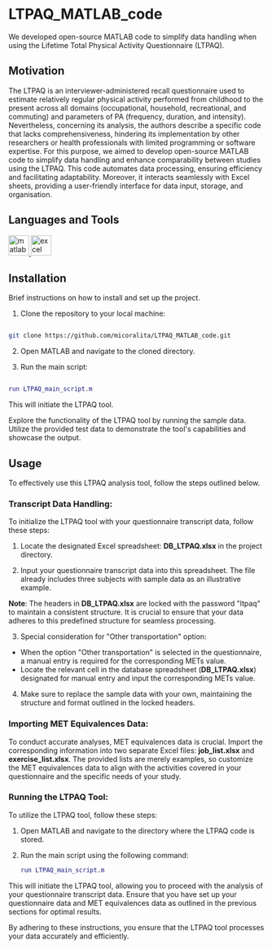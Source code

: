# LTPAQ_MATLAB_code
We developed open-source MATLAB code to simplify data handling  when using the Lifetime Total Physical Activity Questionnaire (LTPAQ). 


## Motivation
The LTPAQ is an interviewer-administered recall questionnaire used to estimate relatively regular physical activity performed from childhood to the present across all domains (occupational, household, recreational, and commuting) and parameters of PA (frequency, duration, and intensity). Nevertheless, concerning its analysis, the authors describe a specific code that lacks comprehensiveness, hindering its implementation by other researchers or health professionals with limited programming or software expertise. For this purpose, we aimed to develop open-source MATLAB code to simplify data handling and enhance comparability between studies using the LTPAQ. This code automates data processing, ensuring efficiency and facilitating adaptability. Moreover, it interacts seamlessly with Excel sheets, providing a user-friendly interface for data input, storage, and organisation.


## Languages and Tools
<p align="left"> <a href="https://www.mathworks.com/" target="_blank" rel="noreferrer"> <img src="https://upload.wikimedia.org/wikipedia/commons/2/21/Matlab_Logo.png" alt="matlab" width="40" height="40"/> </a> <a href="https://www.microsoft.com/es/microsoft-365/excel" target="_blank" rel="noreferrer"> <img src="https://upload.wikimedia.org/wikipedia/commons/3/34/Microsoft_Office_Excel_%282019%E2%80%93present%29.svg" alt="excel" width="40" height="40"/> </a> </p>


## Installation
Brief instructions on how to install and set up the project.

1. Clone the repository to your local machine:

```bash

git clone https://github.com/micoralita/LTPAQ_MATLAB_code.git

```
2. Open MATLAB and navigate to the cloned directory.

3. Run the main script:

```matlab

run LTPAQ_main_script.m

```
This will initiate the LTPAQ tool.


Explore the functionality of the LTPAQ tool by running the sample data. Utilize the provided test data to demonstrate the tool's capabilities and showcase the output.


## Usage
To effectively use this LTPAQ analysis tool, follow the steps outlined below.

### Transcript Data Handling:

To initialize the LTPAQ tool with your questionnaire transcript data, follow these steps:

1. Locate the designated Excel spreadsheet: **DB_LTPAQ.xlsx** in the project directory.

2. Input your questionnaire transcript data into this spreadsheet. The file already includes three subjects with sample data as an illustrative example.

**Note**: The headers in **DB_LTPAQ.xlsx** are locked with the password "ltpaq" to maintain a consistent structure. It is crucial to ensure that your data adheres to this predefined structure for seamless processing.

3. Special consideration for "Other transportation" option:

* When the option "Other transportation" is selected in the questionnaire, a manual entry is required for the corresponding METs value.
* Locate the relevant cell in the database spreadsheet (**DB_LTPAQ.xlsx**) designated for manual entry and input the corresponding METs value.

4. Make sure to replace the sample data with your own, maintaining the structure and format outlined in the locked headers.


### Importing MET Equivalences Data:

To conduct accurate analyses, MET equivalences data is crucial. Import the corresponding information into two separate Excel files: **job_list.xlsx** and **exercise_list.xlsx**. The provided lists are merely examples, so customize the MET equivalences data to align with the activities covered in your questionnaire and the specific needs of your study.

### Running the LTPAQ Tool:

To utilize the LTPAQ tool, follow these steps:

1. Open MATLAB and navigate to the directory where the LTPAQ code is stored.

2. Run the main script using the following command:

   ```matlab
   run LTPAQ_main_script.m

This will initiate the LTPAQ tool, allowing you to proceed with the analysis of your questionnaire transcript data. Ensure that you have set up your questionnaire data and MET equivalences data as outlined in the previous sections for optimal results.

By adhering to these instructions, you ensure that the LTPAQ tool processes your data accurately and efficiently.


